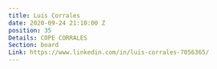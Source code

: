 ```yaml
---
title: Luis Corrales
date: 2020-09-24 21:10:00 Z
position: 35
Details: COPE CORRALES
Section: board
Link: https://www.linkedin.com/in/luis-corrales-7056365/
---
```



